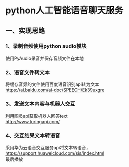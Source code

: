 # python人工智能语音聊天服务
## 一、实现思路
### 1、录制音频使用python audio模块
使用PyAudio录音并保存音频文件在本地

### 2、语音文件转文本
 将缓存音频的文件使用百度语音识别api转为文本  
 https://ai.baidu.com/ai-doc/SPEECH/Ek39uxgre
### 3、发送文本内容与机器人交互
 利用图灵api获取机器人回答text  
 http://www.turingapi.com/
 
### 4、交互结果文本转语音
采用华为云语音交互服务api将文本转语音，
https://support.huaweicloud.com/sis/index.html  
最后播放
